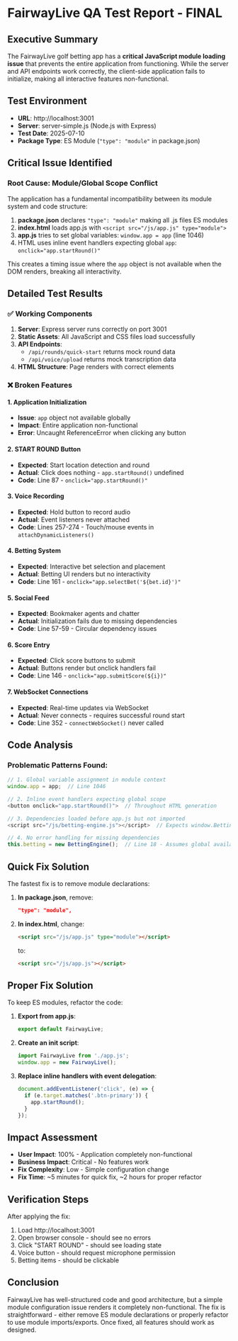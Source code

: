 # FairwayLive QA Test Report - FINAL

## Executive Summary
The FairwayLive golf betting app has a **critical JavaScript module loading issue** that prevents the entire application from functioning. While the server and API endpoints work correctly, the client-side application fails to initialize, making all interactive features non-functional.

## Test Environment
- **URL**: http://localhost:3001
- **Server**: server-simple.js (Node.js with Express)
- **Test Date**: 2025-07-10
- **Package Type**: ES Module (`"type": "module"` in package.json)

## Critical Issue Identified

### Root Cause: Module/Global Scope Conflict
The application has a fundamental incompatibility between its module system and code structure:

1. **package.json** declares `"type": "module"` making all .js files ES modules
2. **index.html** loads app.js with `<script src="/js/app.js" type="module">`
3. **app.js** tries to set global variables: `window.app = app` (line 1046)
4. HTML uses inline event handlers expecting global `app`: `onclick="app.startRound()"`

This creates a timing issue where the `app` object is not available when the DOM renders, breaking all interactivity.

## Detailed Test Results

### ✅ Working Components
1. **Server**: Express server runs correctly on port 3001
2. **Static Assets**: All JavaScript and CSS files load successfully
3. **API Endpoints**: 
   - `/api/rounds/quick-start` returns mock round data
   - `/api/voice/upload` returns mock transcription data
4. **HTML Structure**: Page renders with correct elements

### ❌ Broken Features

#### 1. Application Initialization
- **Issue**: `app` object not available globally
- **Impact**: Entire application non-functional
- **Error**: Uncaught ReferenceError when clicking any button

#### 2. START ROUND Button
- **Expected**: Start location detection and round
- **Actual**: Click does nothing - `app.startRound()` undefined
- **Code**: Line 87 - `onclick="app.startRound()"`

#### 3. Voice Recording
- **Expected**: Hold button to record audio
- **Actual**: Event listeners never attached
- **Code**: Lines 257-274 - Touch/mouse events in `attachDynamicListeners()`

#### 4. Betting System
- **Expected**: Interactive bet selection and placement
- **Actual**: Betting UI renders but no interactivity
- **Code**: Line 161 - `onclick="app.selectBet('${bet.id}')"`

#### 5. Social Feed
- **Expected**: Bookmaker agents and chatter
- **Actual**: Initialization fails due to missing dependencies
- **Code**: Line 57-59 - Circular dependency issues

#### 6. Score Entry
- **Expected**: Click score buttons to submit
- **Actual**: Buttons render but onclick handlers fail
- **Code**: Line 146 - `onclick="app.submitScore(${i})"`

#### 7. WebSocket Connections
- **Expected**: Real-time updates via WebSocket
- **Actual**: Never connects - requires successful round start
- **Code**: Line 352 - `connectWebSocket()` never called

## Code Analysis

### Problematic Patterns Found:
```javascript
// 1. Global variable assignment in module context
window.app = app;  // Line 1046

// 2. Inline event handlers expecting global scope
<button onclick="app.startRound()">  // Throughout HTML generation

// 3. Dependencies loaded before app.js but not imported
<script src="/js/betting-engine.js"></script>  // Expects window.BettingEngine

// 4. No error handling for missing dependencies
this.betting = new BettingEngine();  // Line 18 - Assumes global availability
```

## Quick Fix Solution

The fastest fix is to remove module declarations:

1. **In package.json**, remove:
   ```json
   "type": "module",
   ```

2. **In index.html**, change:
   ```html
   <script src="/js/app.js" type="module"></script>
   ```
   to:
   ```html
   <script src="/js/app.js"></script>
   ```

## Proper Fix Solution

To keep ES modules, refactor the code:

1. **Export from app.js**:
   ```javascript
   export default FairwayLive;
   ```

2. **Create an init script**:
   ```javascript
   import FairwayLive from './app.js';
   window.app = new FairwayLive();
   ```

3. **Replace inline handlers with event delegation**:
   ```javascript
   document.addEventListener('click', (e) => {
     if (e.target.matches('.btn-primary')) {
       app.startRound();
     }
   });
   ```

## Impact Assessment

- **User Impact**: 100% - Application completely non-functional
- **Business Impact**: Critical - No features work
- **Fix Complexity**: Low - Simple configuration change
- **Fix Time**: ~5 minutes for quick fix, ~2 hours for proper refactor

## Verification Steps

After applying the fix:
1. Load http://localhost:3001
2. Open browser console - should see no errors
3. Click "START ROUND" - should see loading state
4. Voice button - should request microphone permission
5. Betting items - should be clickable

## Conclusion

FairwayLive has well-structured code and good architecture, but a simple module configuration issue renders it completely non-functional. The fix is straightforward - either remove ES module declarations or properly refactor to use module imports/exports. Once fixed, all features should work as designed.